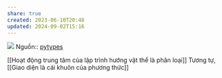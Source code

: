```yaml
---
share: true
created: 2023-06-10T20:48
updated: 2024-09-02T15:16
---
```

![](http://pytolearn.csd.auth.gr/p0-py/00/classcar.png) 
Nguồn:: [pytypes](http://pytolearn.csd.auth.gr/p0-py/00/pytypes.html)

[[Hoạt động trung tâm của lập trình hướng vật thể là phân loại]] 
Tương tự, [[Giao diện là cái khuôn của phương thức]]
